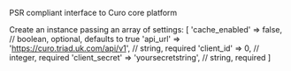 PSR compliant interface to Curo core platform

Create an instance passing an array of settings:
[
    'cache_enabled' => false, // boolean, optional, defaults to true
    'api_url'       => 'https://curo.triad.uk.com/api/v1', // string, required
    'client_id'     => 0, // integer, required
    'client_secret' => 'yoursecretstring', // string, required
]